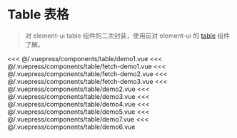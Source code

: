 # Table 表格

> 对 element-ui table 组件的二次封装，使用前对 element-ui 的 [table](https://element.eleme.cn/#/zh-CN/component/table) 组件了解。

<common-democode title="基本用法" description="基础的表格展示用法。">
  <table-demo1></table-demo1>
  <highlight-code slot="codeText" lang="vue">
<<< @/.vuepress/components/table/demo1.vue
  </highlight-code>
</common-democode>

<common-democode title="请求远程数据" description="从服务端请求数据。">
  <table-fetch-demo1></table-fetch-demo1>
  <highlight-code slot="codeText" lang="vue">
<<< @/.vuepress/components/table/fetch-demo1.vue
  </highlight-code>
</common-democode>

<common-democode title="请求远程数据，自定义远程返回参数" description="从服务端请求数据，自定义服务端返回参数名称。">
  <table-fetch-demo2></table-fetch-demo2>
  <highlight-code slot="codeText" lang="vue">
<<< @/.vuepress/components/table/fetch-demo2.vue
  </highlight-code>
</common-democode>

<common-democode title="顶部操作按钮" description="自定义顶部额外内容">
  <table-fetch-demo3></table-fetch-demo3>
  <highlight-code slot="codeText" lang="vue">
<<< @/.vuepress/components/table/fetch-demo3.vue
  </highlight-code>
</common-democode>

<common-democode title="无阴影table">
  <table-demo2></table-demo2>
  <highlight-code slot="codeText" lang="vue">
<<< @/.vuepress/components/table/demo2.vue
  </highlight-code>
</common-democode>

<common-democode title="多选" description="选择多行数据时使用 <code>el-checkbox</code>。">
  <table-demo3></table-demo3>
  <highlight-code slot="codeText" lang="vue">
<<< @/.vuepress/components/table/demo3.vue
  </highlight-code>
</common-democode>

<common-democode title="无分页" description="默认是有分页组件 <code>el-pagination</code>。 ">
  <table-demo4></table-demo4>
  <highlight-code slot="codeText" lang="vue">
<<< @/.vuepress/components/table/demo4.vue
  </highlight-code>
</common-democode>

<common-democode title="自定义列内容，slot插槽" description="自定义列的显示内容，可组合其他组件使用。">
  <table-demo5></table-demo5>
  <highlight-code slot="codeText" lang="vue">
<<< @/.vuepress/components/table/demo5.vue
  </highlight-code>
</common-democode>

<common-democode title="自定义列内容，render 函数" description="自定义列的显示内容，可组合其他组件使用。">
  <table-demo7></table-demo7>
  <highlight-code slot="codeText" lang="vue">
<<< @/.vuepress/components/table/demo7.vue
  </highlight-code>
</common-democode>

<common-democode title="多级表头" description="数据结构比较复杂的时候，可使用多级表头来展现数据的层次关系。">
  <table-demo6></table-demo6>
  <highlight-code slot="codeText" lang="vue">
<<< @/.vuepress/components/table/demo6.vue
  </highlight-code>
</common-democode>

<table-attr-desc></table-attr-desc>
